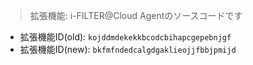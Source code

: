 > 拡張機能: i-FILTER@Cloud Agentのソースコードです

- 拡張機能ID(old): `kojddmdekekkbcodcbihapcgepebnjgf`
- 拡張機能ID(new): `bkfmfndedcalgdgaklieojjfbbjpmijd`
